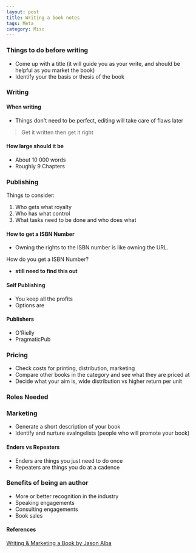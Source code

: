 ```yaml
---
layout: post
title: Writing a book notes
tags: Meta
category: Misc
---
```


### Things to do before writing

- Come up with a title (it will guide you as your write, and should be helpful as you market the book)  
- Identify your the basis or thesis of the book   

### Writing

#### When writing

- Things don't need to be perfect, editing will take care of flaws later

> Get it written then get it right

#### How large should it be

- About 10 000 words
- Roughly 9 Chapters

### Publishing

Things to consider:  
1) Who gets what royalty  
2) Who has what control  
3) What tasks need to be done and who does what  

#### How to get a ISBN Number

- Owning the rights to the ISBN number is like owning the URL.  

How do you get a ISBN Number?

- **still need to find this out**

#### Self Publishing

- You keep all the profits
- Options are 

#### Publishers

- O'Rielly
- PragmaticPub  

### Pricing

- Check costs for printing, distribution, marketing  
- Compare other books in the category and see what they are priced at  
- Decide what your aim is, wide distribution vs higher return per unit  

### Roles Needed

### Marketing 

- Generate a short description of your book  
- Identify and nurture evalngelists (people who will promote your book)   

#### Enders vs Repeaters

- Enders are things you just need to do once  
- Repeaters are things you do at a cadence  

### Benefits of being an author

- More or better recognition in the industry  
- Speaking engagements  
- Consulting engagements  
- Book sales  

#### References 

[Writing & Marketing a Book by Jason Alba](https://app.pluralsight.com/library/courses/writing-marketing-book)  
